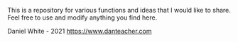 
This is a repository for various functions and ideas that I would like to share. Feel free to use and modify anything you find here.

Daniel White - 2021
https://www.danteacher.com
